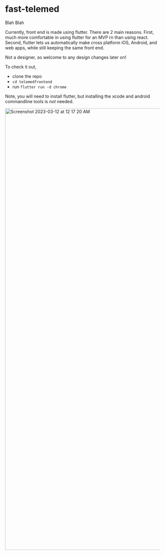 # fast-telemed



Blah Blah

Currently, front end is made using flutter. There are 2 main reasons. First, much more comfortable in using flutter for an MVP rn than using react. Second, flutter lets us automatically make cross platform iOS, Android, and web apps, while still keeping the same front end. 

Not a designer, so welcome to any design changes later on!

To check it out, 
- clone the repo 
- `cd telemedfrontend`
- run `flutter run -d chrome`

Note, you will need to install flutter, but installing the xcode and android commandline tools is *not* needed. 

<img width="1440" alt="Screenshot 2023-03-12 at 12 17 20 AM" src="https://user-images.githubusercontent.com/53100755/224525834-768b7bc1-e756-4b5b-bdc5-dcea2540d184.png">

